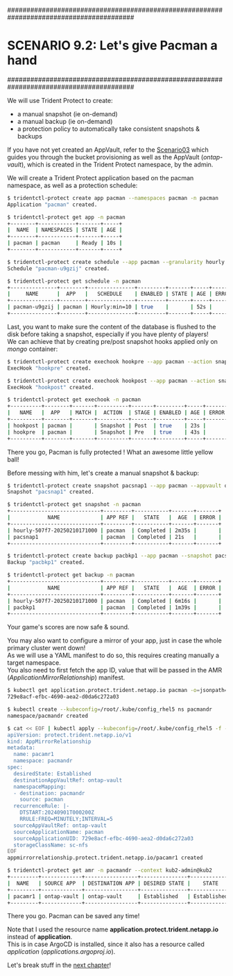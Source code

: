 #########################################################################################
# SCENARIO 9.2: Let's give Pacman a hand
#########################################################################################

We will use Trident Protect to create:  
- a manual snapshot (ie on-demand)  
- a manual backup (ie on-demand)  
- a protection policy to automatically take consistent snapshots & backups  

If you have not yet created an AppVault, refer to the [Scenario03](../../Scenario03/) which guides you through the bucket provisioning as well as the AppVault (_ontap-vault_), which is created in the Trident Protect namespace, by the admin.  

We will create a Trident Protect application based on the pacman namespace, as well as a protection schedule:  
```bash
$ tridentctl-protect create app pacman --namespaces pacman -n pacman
Application "pacman" created.

$ tridentctl-protect get app -n pacman
+--------+------------+-------+-----+
|  NAME  | NAMESPACES | STATE | AGE |
+--------+------------+-------+-----+
| pacman | pacman     | Ready | 10s |
+--------+------------+-------+-----+

$ tridentctl-protect create schedule --app pacman --granularity hourly --minute 10 --snapshot-retention 3 --backup-retention 3 --appvault ontap-vault -n pacman
Schedule "pacman-u9gzij" created.

$ tridentctl-protect get schedule -n pacman
+---------------+--------+---------------+---------+-------+-----+-------+
|     NAME      |  APP   |   SCHEDULE    | ENABLED | STATE | AGE | ERROR |
+---------------+--------+---------------+---------+-------+-----+-------+
| pacman-u9gzij | pacman | Hourly:min=10 | true    |       | 52s |       |
+---------------+--------+---------------+---------+-------+-----+-------+
```
Last, you want to make sure the content of the database is flushed to the disk before taking a snapshot, especially if you have plenty of players!  
We can achieve that by creating pre/post snapshot hooks applied only on _mongo_ container:  
```bash
$ tridentctl-protect create exechook hookpre --app pacman --action snapshot --stage pre --source-file ~/Verda/MongoDB/mongodb-hooks.sh --arg pre --match containerName:mongo -n pacman
ExecHook "hookpre" created.

$ tridentctl-protect create exechook hookpost --app pacman --action snapshot --stage post --source-file ~/root~/Verda/MongoDB/mongodb-hooks.sh --arg post --match containerName:mongo -n pacman
ExecHook "hookpost" created.

$ tridentctl-protect get exechook -n pacman
+----------+--------+-------+----------+-------+---------+-----+-------+
|   NAME   |  APP   | MATCH |  ACTION  | STAGE | ENABLED | AGE | ERROR |
+----------+--------+-------+----------+-------+---------+-----+-------+
| hookpost | pacman |       | Snapshot | Post  | true    | 23s |       |
| hookpre  | pacman |       | Snapshot | Pre   | true    | 43s |       |
+----------+--------+-------+----------+-------+---------+-----+-------+
```

There you go, Pacman is fully protected ! What an awesome little yellow ball!  

Before messing with him, let's create a manual snapshot & backup:  
```bash
$ tridentctl-protect create snapshot pacsnap1 --app pacman --appvault ontap-vault -n pacman
Snapshot "pacsnap1" created.

$ tridentctl-protect get snapshot -n pacman
+-----------------------------+---------+-----------+-------+-------+
|            NAME             | APP REF |   STATE   |  AGE  | ERROR |
+-----------------------------+---------+-----------+-------+-------+
| hourly-507f7-20250210171000 | pacman  | Completed | 2m35s |       |
| pacsnap1                    | pacman  | Completed | 21s   |       |
+-----------------------------+---------+-----------+-------+-------+

$ tridentctl-protect create backup pacbkp1 --app pacman --snapshot pacsnap1 --appvault ontap-vault -n pacman
Backup "pacbkp1" created.

$ tridentctl-protect get backup -n pacman
+-----------------------------+---------+-----------+-------+-------+
|            NAME             | APP REF |   STATE   |  AGE  | ERROR |
+-----------------------------+---------+-----------+-------+-------+
| hourly-507f7-20250210171000 | pacman  | Completed | 6m16s |       |
| pacbkp1                     | pacman  | Completed | 1m39s |       |
+-----------------------------+---------+-----------+-------+-------+
```
Your game's scores are now safe & sound.  

You may also want to configure a mirror of your app, just in case the whole primary cluster went down!  
As we will use a YAML manifest to do so, this requires creating manually a target namespace.  
You also need to first fetch the app ID, value that will be passed in the AMR (_ApplicationMirrorRelationship_) manifest.  
```bash
$ kubectl get application.protect.trident.netapp.io pacman -o=jsonpath='{.metadata.uid}' -n pacman
729e8acf-efbc-4690-aea2-d0da6c272a03

$ kubectl create --kubeconfig=/root/.kube/config_rhel5 ns pacmandr
namespace/pacmandr created

$ cat << EOF | kubectl apply --kubeconfig=/root/.kube/config_rhel5 -f -
apiVersion: protect.trident.netapp.io/v1
kind: AppMirrorRelationship
metadata:
  name: pacamr1
  namespace: pacmandr
spec:
  desiredState: Established
  destinationAppVaultRef: ontap-vault
  namespaceMapping:
  - destination: pacmandr
    source: pacman
  recurrenceRule: |-
    DTSTART:20240901T000200Z
    RRULE:FREQ=MINUTELY;INTERVAL=5
  sourceAppVaultRef: ontap-vault
  sourceApplicationName: pacman
  sourceApplicationUID: 729e8acf-efbc-4690-aea2-d0da6c272a03
  storageClassName: sc-nfs
EOF
appmirrorrelationship.protect.trident.netapp.io/pacamr1 created

$ tridentctl-protect get amr -n pacmandr --context kub2-admin@kub2
+---------+-------------+-----------------+---------------+-------------+-------+-------+
|  NAME   | SOURCE APP  | DESTINATION APP | DESIRED STATE |    STATE    |  AGE  | ERROR |
+---------+-------------+-----------------+---------------+-------------+-------+-------+
| pacamr1 | ontap-vault | ontap-vault     | Established   | Established | 4m21s |       |
+---------+-------------+-----------------+---------------+-------------+-------+-------+
```
There you go. Pacman can be saved any time!  

Note that I used the resource name **application.protect.trident.netapp.io** instead of **application**.  
This is in case ArgoCD is installed, since it also has a resource called _application_ (_applications.argoproj.io_).

Let's break stuff in the [next chapter](../3_Restore)!  